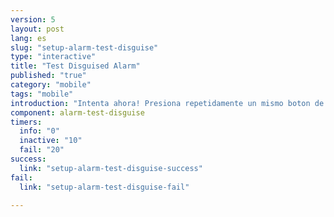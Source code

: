 ```yaml
---
version: 5
layout: post
lang: es
slug: "setup-alarm-test-disguise"
type: "interactive"
title: "Test Disguised Alarm"
published: "true"
category: "mobile"
tags: "mobile"
introduction: "Intenta ahora! Presiona repetidamente un mismo boton de la calculadora lo mas rapido posible hasta que sientas una vibracion."
component: alarm-test-disguise
timers:
  info: "0"
  inactive: "10"
  fail: "20"
success: 
  link: "setup-alarm-test-disguise-success"
fail: 
  link: "setup-alarm-test-disguise-fail"

---
```


